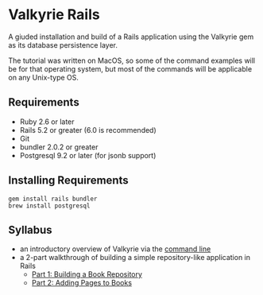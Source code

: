 # Valkyrie Rails

A giuded installation and build of a Rails application using the Valkyrie gem
as its database persistence layer.

The tutorial was written on MacOS, so some of the command examples will be
for that operating system, but most of the commands will be applicable on
any Unix-type OS.

## Requirements

* Ruby 2.6 or later
* Rails 5.2 or greater (6.0 is recommended)
* Git
* bundler 2.0.2 or greater
* Postgresql 9.2 or later (for jsonb support)

## Installing Requirements

    gem install rails bundler
    brew install postgresql

## Syllabus

* an introductory overview of Valkyrie via the [command line](command-line.md)
* a 2-part walkthrough of building a simple repository-like application in Rails
    * [Part 1: Building a Book Repository](part-1-book.md)
    * [Part 2: Adding Pages to Books](part-2-pages.md)

